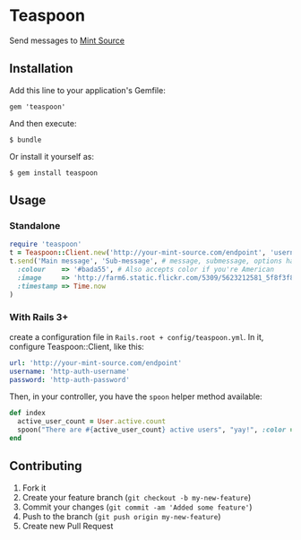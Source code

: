 # Teaspoon

Send messages to [Mint Source](https://github.com/mintdigital/mint-source)

## Installation

Add this line to your application's Gemfile:

    gem 'teaspoon'

And then execute:

    $ bundle

Or install it yourself as:

    $ gem install teaspoon

## Usage

### Standalone

```ruby
require 'teaspoon'
t = Teaspoon::Client.new('http://your-mint-source.com/endpoint', 'username', 'password') # Optional username & password
t.send('Main message', 'Sub-message', # message, submessage, options hash (which is optional, natch)
  :colour    => '#bada55', # Also accepts color if you're American
  :image     => 'http://farm6.static.flickr.com/5309/5623212581_5f8f3f8788.jpg',
  :timestamp => Time.now
)
```

### With Rails 3+

create a configuration file in `Rails.root + config/teaspoon.yml`. In it, configure Teaspoon::Client, like this:

```yaml
url: 'http://your-mint-source.com/endpoint'
username: 'http-auth-username'
password: 'http-auth-password'
```

Then, in your controller, you have the `spoon` helper method available:

```ruby
def index
  active_user_count = User.active.count
  spoon("There are #{active_user_count} active users", "yay!", :color => '#000')
end
```

## Contributing

1. Fork it
2. Create your feature branch (`git checkout -b my-new-feature`)
3. Commit your changes (`git commit -am 'Added some feature'`)
4. Push to the branch (`git push origin my-new-feature`)
5. Create new Pull Request
